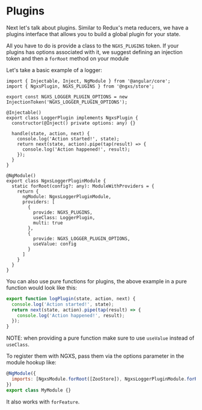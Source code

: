 # Plugins

Next let's talk about plugins. Similar to Redux's meta reducers, we have
a plugins interface that allows you to build a global plugin for your state.

All you have to do is provide a class to the `NGXS_PLUGINS` token.
If your plugins has options associated with it, we suggest defining an injection token
and then a `forRoot` method on your module

Let's take a basic example of a logger:

```TS
import { Injectable, Inject, NgModule } from '@angular/core';
import { NgxsPlugin, NGXS_PLUGINS } from '@ngxs/store';

export const NGXS_LOGGER_PLUGIN_OPTIONS = new InjectionToken('NGXS_LOGGER_PLUGIN_OPTIONS');

@Injectable()
export class LoggerPlugin implements NgxsPlugin {
  constructor(@Inject() private options: any) {}

  handle(state, action, next) {
    console.log('Action started!', state);
    return next(state, action).pipe(tap(result) => {
      console.log('Action happened!', result);
    });
  }
}

@NgModule()
export class NgxsLoggerPluginModule {
  static forRoot(config?: any): ModuleWithProviders = {
    return {
      ngModule: NgxsLoggerPluginModule,
      providers: [
        {
          provide: NGXS_PLUGINS,
          useClass: LoggerPlugin,
          multi: true  
        },
        {
          provide: NGXS_LOGGER_PLUGIN_OPTIONS,
          useValue: config
        }
      ]
    }
  }
}
```

You can also use pure functions for plugins, the above example in a pure function
would look like this:

```javascript
export function logPlugin(state, action, next) {
  console.log('Action started!', state);
  return next(state, action).pipe(tap(result) => {
    console.log('Action happened!', result);
  });
}
```

NOTE: when providing a pure function make sure to use `useValue` instead of `useClass`.

To register them with NGXS, pass them via the options parameter
in the module hookup like:

```javascript
@NgModule({
  imports: [NgxsModule.forRoot([ZooStore]), NgxsLoggerPluginModule.forRoot({})]
})
export class MyModule {}
```

It also works with `forFeature`.
